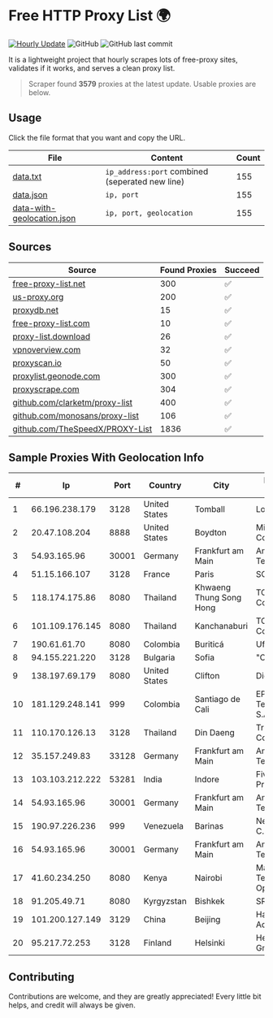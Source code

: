 
# Free HTTP Proxy List 🌍

[![Hourly Update](https://github.com/mertguvencli/http-proxy-list/actions/workflows/main.yml/badge.svg?branch=main)](https://github.com/mertguvencli/http-proxy-list/actions/workflows/main.yml)
![GitHub](https://img.shields.io/github/license/mertguvencli/http-proxy-list)
![GitHub last commit](https://img.shields.io/github/last-commit/mertguvencli/http-proxy-list)

It is a lightweight project that hourly scrapes lots of free-proxy sites, validates if it works, and serves a clean proxy list.


> Scraper found **3579** proxies at the latest update. Usable proxies are below.

## Usage

Click the file format that you want and copy the URL.


|File|Content|Count|
|----|-------|-----|
|[data.txt](https://raw.githubusercontent.com/mertguvencli/http-proxy-list/main/proxy-list/data.txt)|`ip_address:port` combined (seperated new line)|155|
|[data.json](https://raw.githubusercontent.com/mertguvencli/http-proxy-list/main/proxy-list/data.json)|`ip, port`|155|
|[data-with-geolocation.json](https://raw.githubusercontent.com/mertguvencli/http-proxy-list/main/proxy-list/data-with-geolocation.json)|`ip, port, geolocation`|155|

## Sources

|Source|Found Proxies|Succeed|
|------|-------------|-------|
|[free-proxy-list.net](https://free-proxy-list.net)|300|✅|
|[us-proxy.org](https://www.us-proxy.org)|200|✅|
|[proxydb.net](http://proxydb.net)|15|✅|
|[free-proxy-list.com](https://free-proxy-list.com/?page=&port=&type%5B%5D=http&type%5B%5D=https&up_time=0&search=Search)|10|✅|
|[proxy-list.download](https://www.proxy-list.download/HTTP)|26|✅|
|[vpnoverview.com](https://vpnoverview.com/privacy/anonymous-browsing/free-proxy-servers)|32|✅|
|[proxyscan.io](https://www.proxyscan.io)|50|✅|
|[proxylist.geonode.com](https://proxylist.geonode.com/api/proxy-list?limit=300&page=1&sort_by=lastChecked&sort_type=desc&protocols=http,https)|300|✅|
|[proxyscrape.com](https://api.proxyscrape.com/v2/?request=displayproxies&protocol=http&timeout=10000&country=all&ssl=all&anonymity=all)|304|✅|
|[github.com/clarketm/proxy-list](https://raw.githubusercontent.com/clarketm/proxy-list/master/proxy-list-raw.txt)|400|✅|
|[github.com/monosans/proxy-list](https://raw.githubusercontent.com/monosans/proxy-list/main/proxies/http.txt)|106|✅|
|[github.com/TheSpeedX/PROXY-List](https://raw.githubusercontent.com/TheSpeedX/PROXY-List/master/http.txt)|1836|✅|


## Sample Proxies With Geolocation Info

|#|Ip|Port|Country|City|Internet Service Provider|
|-|--|----|-------|----|-------------------------|
|1|66.196.238.179|3128|United States|Tomball|Logix|
|2|20.47.108.204|8888|United States|Boydton|Microsoft Corporation|
|3|54.93.165.96|30001|Germany|Frankfurt am Main|Amazon Technologies Inc.|
|4|51.15.166.107|3128|France|Paris|SCALEWAY|
|5|118.174.175.86|8080|Thailand|Khwaeng Thung Song Hong|TOT Public Company Limited|
|6|101.109.176.145|8080|Thailand|Kanchanaburi|TOT Public Company Limited|
|7|190.61.61.70|8080|Colombia|Buriticá|Ufinet Panama S.A.|
|8|94.155.221.220|3128|Bulgaria|Sofia|"Cooolbox" AD|
|9|138.197.69.179|8080|United States|Clifton|DigitalOcean, LLC|
|10|181.129.248.141|999|Colombia|Santiago de Cali|EPM Telecomunicaciones S.A. E.S.P.|
|11|110.170.126.13|3128|Thailand|Din Daeng|True Internet Corporation CO. Ltd.|
|12|35.157.249.83|33128|Germany|Frankfurt am Main|Amazon Technologies Inc.|
|13|103.103.212.222|53281|India|Indore|Five Net Service Provider Pvt. Ltd.|
|14|54.93.165.96|30001|Germany|Frankfurt am Main|Amazon Technologies Inc.|
|15|190.97.226.236|999|Venezuela|Barinas|NetLink América C.A.|
|16|54.93.165.96|30001|Germany|Frankfurt am Main|Amazon Technologies Inc.|
|17|41.60.234.250|8080|Kenya|Nairobi|Maintainer Liquid Telecommunications Operations Limited|
|18|91.205.49.71|8080|Kyrgyzstan|Bishkek|SR-FASTNET|
|19|101.200.127.149|3129|China|Beijing|Hangzhou Alibaba Advertising Co|
|20|95.217.72.253|3128|Finland|Helsinki|Hetzner Online GmbH|



## Contributing

Contributions are welcome, and they are greatly appreciated! Every
little bit helps, and credit will always be given.

